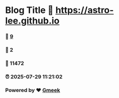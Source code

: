 # Blog Title :link: https://astro-lee.github.io 
### :page_facing_up: [9](https://astro-lee.github.io/tag.html) 
### :speech_balloon: 2 
### :hibiscus: 11472 
### :alarm_clock: 2025-07-29 11:21:02 
### Powered by :heart: [Gmeek](https://github.com/Meekdai/Gmeek)

